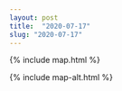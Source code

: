 ```yaml
---
layout: post
title:  "2020-07-17"
slug: "2020-07-17"
---
```

{% include map.html %}

{% include map-alt.html %}
